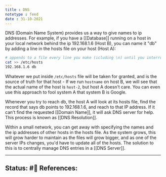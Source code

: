 ```yaml
---
title : DNS
notetype : feed
date : 31-10-2021
---
```


DNS (Domain Name System) provides us a way to give names to ip addresses. For example, if you have a [[Database]] running on a host in your local network behind the ip 192.168.1.6 (Host B), you can name it "db" by adding a line in the hosts file on your host (Host A):

```bash
# appends to a file every line you make (icluding \n) until you interrupt
cat >> /etc/hosts
192.168.1.6 db

```

Whatever we put inside `/etc/hosts` file will be taken for granted, and is the source of truth for that host - If we run `hostname` on host B, we will see that the actual name of the host is `host-2`, but host A doesn't care. You can even use this approach to fool system A that system B is Google.

Whenever you try to reach db, the host A will look at its hosts file, find the record that says db points to 192.168.1.6, and reach to that IP address. If it can't find the requested [[Domain Name]], it will ask DNS server for help. This process is known as [[DNS Resolution]].

Within a small network, you can get away with specifying the names and the ip addresses of other hosts in the hosts file. As the system grows, this will grow harder to maintain as the files will grow bigger, and as one of the server IPs changes, you'd have to update all of the hosts. The solution to this is to centrally manage DNS entries in a [[DNS Server]].

-----

Status: #🌲 
References:
-
